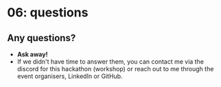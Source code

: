 # 06: questions

## Any questions?

- **Ask away!**
- If we didn't have time to answer them, you can contact me via
  the discord for this hackathon (workshop) or reach out to me
  through the event organisers, LinkedIn or GitHub.
